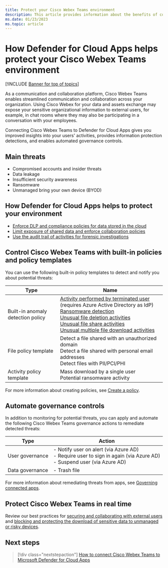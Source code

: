 ```yaml
---
title: Protect your Cisco Webex Teams environment
description: This article provides information about the benefits of connecting your Cisco Webex Teams app to Defender for Cloud Apps using the API connector for visibility and control over use.
ms.date: 01/23/2023
ms.topic: article
---
```

# How Defender for Cloud Apps helps protect your Cisco Webex Teams environment

[!INCLUDE [Banner for top of topics](includes/banner.md)]

As a communication and collaboration platform, Cisco Webex Teams enables streamlined communication and collaboration across your organization. Using Cisco Webex for your data and assets exchange may expose your sensitive organizational information to external users, for example, in chat rooms where they may also be participating in a conversation with your employees.

Connecting Cisco Webex Teams to Defender for Cloud Apps gives you improved insights into your users' activities, provides information protection detections, and enables automated governance controls.

## Main threats

- Compromised accounts and insider threats
- Data leakage
- Insufficient security awareness
- Ransomware
- Unmanaged bring your own device (BYOD)

## How Defender for Cloud Apps helps to protect your environment

- [Enforce DLP and compliance policies for data stored in the cloud](best-practices.md#enforce-dlp-and-compliance-policies-for-data-stored-in-the-cloud)
- [Limit exposure of shared data and enforce collaboration policies](best-practices.md#limit-exposure-of-shared-data-and-enforce-collaboration-policies)
- [Use the audit trail of activities for forensic investigations](best-practices.md#use-the-audit-trail-of-activities-for-forensic-investigations)

## Control Cisco Webex Teams with built-in policies and policy templates

You can use the following built-in policy templates to detect and notify you about potential threats:

| Type | Name |
| ---- | ---- |
| Built-in anomaly detection policy | [Activity performed by terminated user](anomaly-detection-policy.md#activity-performed-by-terminated-user) (requires Azure Active Directory as IdP)<br />[Ransomware detection](anomaly-detection-policy.md#ransomware-activity)<br />[Unusual file deletion activities](anomaly-detection-policy.md#unusual-activities-by-user)<br />[Unusual file share activities](anomaly-detection-policy.md#unusual-activities-by-user)<br />[Unusual multiple file download activities](anomaly-detection-policy.md#unusual-activities-by-user) |
| File policy template | Detect a file shared with an unauthorized domain<br />Detect a file shared with personal email addresses<br />Detect files with PII/PCI/PHI |
| Activity policy template | Mass download by a single user<br />Potential ransomware activity |

For more information about creating policies, see [Create a policy](control-cloud-apps-with-policies.md#create-a-policy).

## Automate governance controls

In addition to monitoring for potential threats, you can apply and automate the following Cisco Webex Teams governance actions to remediate detected threats:

| Type | Action |
| ---- | ---- |
| User governance | - Notify user on alert (via Azure AD)<br />- Require user to sign in again (via Azure AD)<br />- Suspend user (via Azure AD) |
| Data governance | - Trash file |

For more information about remediating threats from apps, see [Governing connected apps](governance-actions.md).

## Protect Cisco Webex Teams in real time

Review our best practices for [securing and collaborating with external users](best-practices.md#secure-collaboration-with-external-users-by-enforcing-real-time-session-controls) and [blocking and protecting the download of sensitive data to unmanaged or risky devices](best-practices.md#block-and-protect-download-of-sensitive-data-to-unmanaged-or-risky-devices).

## Next steps

> [!div class="nextstepaction"]
> [How to connect Cisco Webex Teams to Microsoft Defender for Cloud Apps](./connect-webex.md)
